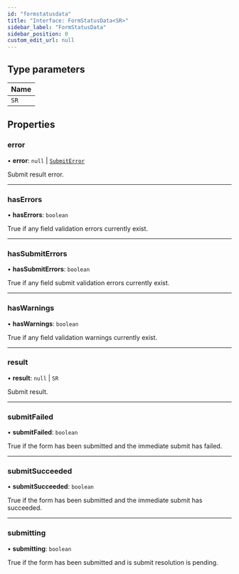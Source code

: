 ```yaml
---
id: "formstatusdata"
title: "Interface: FormStatusData<SR>"
sidebar_label: "FormStatusData"
sidebar_position: 0
custom_edit_url: null
---
```


## Type parameters

| Name |
| :------ |
| `SR` |

## Properties

### error

• **error**: ``null`` \| [`SubmitError`](../classes/submiterror.md)

Submit result error.

___

### hasErrors

• **hasErrors**: `boolean`

True if any field validation errors currently exist.

___

### hasSubmitErrors

• **hasSubmitErrors**: `boolean`

True if any field submit validation errors currently exist.

___

### hasWarnings

• **hasWarnings**: `boolean`

True if any field validation warnings currently exist.

___

### result

• **result**: ``null`` \| `SR`

Submit result.

___

### submitFailed

• **submitFailed**: `boolean`

True if the form has been submitted and the immediate submit has failed.

___

### submitSucceeded

• **submitSucceeded**: `boolean`

True if the form has been submitted and the immediate submit has succeeded.

___

### submitting

• **submitting**: `boolean`

True if the form has been submitted and is submit resolution is pending.
